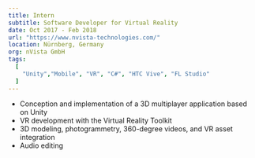 ```yaml
---
title: Intern
subtitle: Software Developer for Virtual Reality
date: Oct 2017 - Feb 2018
url: "https://www.nvista-technologies.com/"
location: Nürnberg, Germany
org: nVista GmbH
tags:
  [
    "Unity","Mobile", "VR", "C#", "HTC Vive", "FL Studio"
  ]
---
```

- Conception and implementation of a 3D multiplayer application based on Unity
- VR development with the Virtual Reality Toolkit
- 3D modeling, photogrammetry, 360-degree videos, and VR asset integration
- Audio editing
